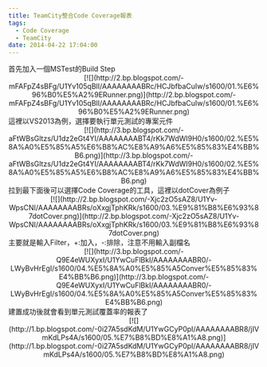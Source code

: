 ```yaml
---
title: TeamCity整合Code Coverage報表
tags:
  - Code Coverage
  - TeamCity
date: 2014-04-22 17:04:00
---
```


<div>首先加入一個MSTest的Build Step</div><div class="separator" style="clear: both; text-align: center;">[![](http://2.bp.blogspot.com/-mFAFpZ4sBFg/U1Yv105qBlI/AAAAAAAABRc/HCJbfbaCuIw/s1600/01.%E6%96%B0%E5%A2%9ERunner.png)](http://2.bp.blogspot.com/-mFAFpZ4sBFg/U1Yv105qBlI/AAAAAAAABRc/HCJbfbaCuIw/s1600/01.%E6%96%B0%E5%A2%9ERunner.png)</div>
<div>這裡以VS2013為例，選擇要執行單元測試的專案元件</div><div class="separator" style="clear: both; text-align: center;"></div><div class="separator" style="clear: both; text-align: center;">[![](http://3.bp.blogspot.com/-aFtWBsGltzs/U1dz2eGt4YI/AAAAAAAABT4/rKk7WdWI9H0/s1600/02.%E5%8A%A0%E5%85%A5%E6%B8%AC%E8%A9%A6%E5%85%83%E4%BB%B6.png)](http://3.bp.blogspot.com/-aFtWBsGltzs/U1dz2eGt4YI/AAAAAAAABT4/rKk7WdWI9H0/s1600/02.%E5%8A%A0%E5%85%A5%E6%B8%AC%E8%A9%A6%E5%85%83%E4%BB%B6.png)</div>
<div>拉到最下面後可以選擇Code Coverage的工具，這裡以dotCover為例子</div><div class="separator" style="clear: both; text-align: center;">[![](http://2.bp.blogspot.com/-Xjc2zO5sAZ8/U1Yv-WpsCNI/AAAAAAAABRs/oXxgjTphKRk/s1600/03.%E9%81%B8%E6%93%87dotCover.png)](http://2.bp.blogspot.com/-Xjc2zO5sAZ8/U1Yv-WpsCNI/AAAAAAAABRs/oXxgjTphKRk/s1600/03.%E9%81%B8%E6%93%87dotCover.png)</div>
<div>主要就是輸入Filter，+:加入，-:排除，注意不用輸入副檔名</div><div class="separator" style="clear: both; text-align: center;">[![](http://3.bp.blogspot.com/-Q9E4eWUXyxI/U1YwCuFlBkI/AAAAAAAABR0/-LWyBvHrEgI/s1600/04.%E5%8A%A0%E5%85%A5Conver%E5%85%83%E4%BB%B6.png)](http://3.bp.blogspot.com/-Q9E4eWUXyxI/U1YwCuFlBkI/AAAAAAAABR0/-LWyBvHrEgI/s1600/04.%E5%8A%A0%E5%85%A5Conver%E5%85%83%E4%BB%B6.png)</div>
<div>建置成功後就會看到單元測試覆蓋率的報表了 </div><div class="separator" style="clear: both; text-align: center;">[![](http://1.bp.blogspot.com/-0i27A5sdKdM/U1YwGCyP0pI/AAAAAAAABR8/jIVmKdLPs4A/s1600/05.%E7%B8%BD%E8%A1%A8.png)](http://1.bp.blogspot.com/-0i27A5sdKdM/U1YwGCyP0pI/AAAAAAAABR8/jIVmKdLPs4A/s1600/05.%E7%B8%BD%E8%A1%A8.png)</div>